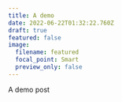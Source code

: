 ```yaml
---
title: A demo
date: 2022-06-22T01:32:22.760Z
draft: true
featured: false
image:
  filename: featured
  focal_point: Smart
  preview_only: false
---
```

A demo post